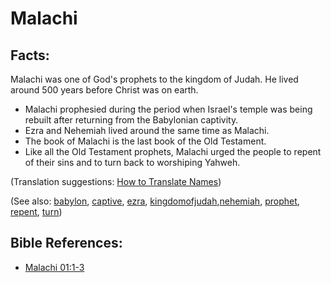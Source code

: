 # Malachi #

## Facts: ##

Malachi was one of God's prophets to the kingdom of Judah. He lived around 500 years before Christ was on earth.

* Malachi prophesied during the period when Israel's temple was being rebuilt after returning from the Babylonian captivity.
* Ezra and Nehemiah lived around the same time as Malachi.
* The book of Malachi is the last book of the Old Testament.
* Like all the Old Testament prophets, Malachi urged the people to repent of their sins and to turn back to worshiping Yahweh.

(Translation suggestions: [How to Translate Names](https://git.door43.org/Door43/en-ta-translate-vol1/src/master/content/translate_names.md))

(See also: [babylon](../other/babylon.md), [captive](../other/captive.md), [ezra](../other/ezra.md), [kingdomofjudah](../other/kingdomofjudah.md),[nehemiah](../other/nehemiah.md), [prophet](../kt/prophet.md), [repent](../kt/repent.md), [turn](../kt/turn.md))

## Bible References: ##

* [Malachi 01:1-3](https://door43.org/en/bible/notes/mal/01/01)

